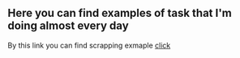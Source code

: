 ## Here you can find examples of task that I'm doing almost every day
By this link you can find scrapping exmaple [click](https://github.com/Rusl23/Daily_work/blob/master/Pricing_new.ipynb)
